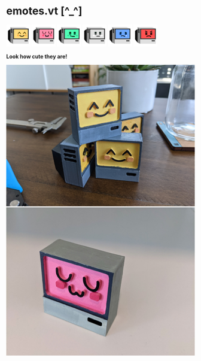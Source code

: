# emotes.vt [^_^]

<img src="/vector/joy.svg" width="64px"/>
<img src="/vector/uwu.svg" width="64px"/>
<img src="/vector/happy.svg" width="64px"/>
<img src="/vector/meh.svg" width="64px"/>
<img src="/vector/sad.svg" width="64px"/>
<img src="/vector/angry.svg" width="64px"/>

**Look how cute they are!**

![4 3d printed joy emotes](/preview/joy.jpg)
![3d printed uwu emote model](/preview/uwu.jpg)
